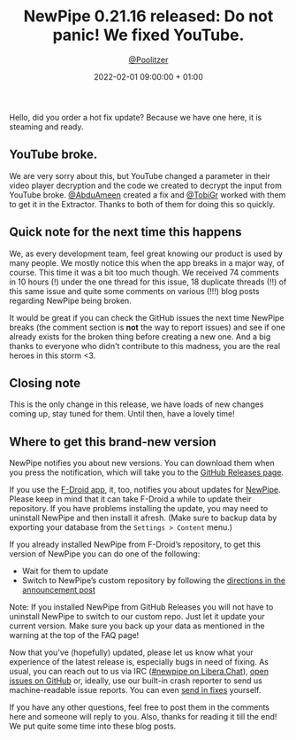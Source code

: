 ﻿---
layout: post
title: "NewPipe 0.21.16 released: Do not panic! We fixed YouTube."
short: "NewPipe 0.21.16 released"
date: 2022-02-01 09:00:00 + 01:00
categories: [pinned, release]
author: <a href="https://github.com/poolitzer">@Poolitzer</a>
image: newpipe
excerpt_separator: <!-- more -->
---

Hello, did you order a hot fix update? Because we have one here, it is steaming and ready.

<!-- more -->

## YouTube broke.

We are very sorry about this, but YouTube changed a parameter in their video player decryption and the code we created to decrypt the input from YouTube broke. [@AbduAmeen](https://github.com/AbduAmeen) created a fix and [@TobiGr](https://github.com/TobiGr) worked with them to get it in the Extractor. Thanks to both of them for doing this so quickly.

## Quick note for the next time this happens

We, as every development team, feel great knowing our product is used by many people. We mostly notice this when the app breaks in a major way, of course. This time it was a bit too much though. We received 74 comments in 10 hours (!) under the one thread for this issue, 18 duplicate threads (!!) of this same issue and quite some comments on various (!!!) blog posts regarding NewPipe being broken.

It would be great if you can check the GitHub issues the next time NewPipe breaks (the comment section is **not** the way to report issues) and see if one already exists for the broken thing before creating a new one. And a big thanks to everyone who didn't contribute to this madness, you are the real heroes in this storm <3.


## Closing note

This is the only change in this release, we have loads of new changes coming up, stay tuned for them. Until then, have a lovely time!

## Where to get this brand-new version

NewPipe notifies you about new versions. You can download them when you press the notification, which will take you to the [GitHub Releases page](https://github.com/TeamNewPipe/NewPipe/releases).

If you use the [F-Droid app](https://f-droid.org/), it, too, notifies you about updates for [NewPipe](https://f-droid.org/packages/org.schabi.newpipe/).
Please keep in mind that it can take F-Droid a while to update their repository. If you have problems installing the update, you may need to uninstall NewPipe and then install it afresh. (Make sure to backup data by exporting your database from the `Settings > Content` menu.)

If you already installed NewPipe from F-Droid’s repository, to get this version of NewPipe you can do one of the following:

* Wait for them to update
* Switch to NewPipe’s custom repository by following the [directions in the announcement post](https://newpipe.net/blog/announcement/f-droid/pinned/f-droid-repo/)

Note: If you installed NewPipe from GitHub Releases you will not have to uninstall NewPipe to switch to our custom repo. Just let it update your current version.
Make sure you back up your data as mentioned in the warning at the top of the FAQ page!

Now that you've (hopefully) updated, please let us know what your experience of the latest release is, especially bugs in need of fixing. As usual, you can reach out to us via IRC ([#newpipe on Libera.Chat](https://web.libera.chat/#newpipe)), [open issues on GitHub](https://github.com/TeamNewPipe/NewPipe/issues/new) or, ideally, use our built-in crash reporter to send us machine-readable issue reports. You can even [send in fixes](https://github.com/TeamNewPipe/NewPipe/blob/dev/.github/CONTRIBUTING.md#bug-fixing) yourself.

If you have any other questions, feel free to post them in the comments here and someone will reply to you. Also, thanks for reading it till the end! We put quite some time into these blog posts.
